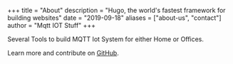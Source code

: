 +++
title = "About"
description = "Hugo, the world's fastest framework for building websites"
date = "2019-09-18"
aliases = ["about-us", "contact"]
author = "Mqtt IOT Stuff"
+++

Several Tools to build MQTT Iot System for either Home or Offices.

Learn more and contribute on [GitHub](https://github.com/mqttiotstuff).
